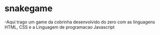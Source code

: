 # snakegame
-Aqui trago um game da cobrinha desenvolvido do zero com as linguagens HTML, CSS e a Linguagem de programacao Javascript
